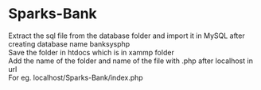 # Sparks-Bank
Extract the sql file from the database folder and import it in MySQL after creating database name banksysphp<br>
Save the folder in htdocs which is in xammp folder<br>
Add the name of the folder and name of the file with .php after localhost in url<br>
For eg. localhost/Sparks-Bank/index.php

